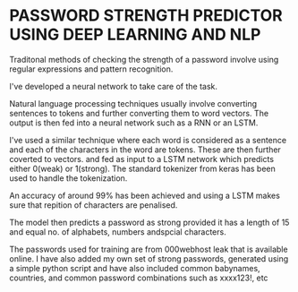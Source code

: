 # PASSWORD STRENGTH PREDICTOR USING DEEP LEARNING AND NLP
Traditonal methods of checking the strength of a password involve using regular expressions and pattern recognition.

I've developed a neural network to take care of the task.

Natural language processing techniques usually involve converting sentences to tokens and further converting them to word vectors. The output is then fed into a neural network such as a
RNN or an LSTM.

I've used a similar technique where each word is considered as a sentence and each of the characters in the word are tokens. These are then further coverted to vectors. 
and fed as input to a LSTM network which predicts either 0(weak) or 1(strong).
The standard tokenizer from keras has been used to handle the tokenization.

An accuracy of around 99% has been achieved and using a LSTM makes sure that repition of characters are penalised.

The model then predicts a password as strong provided it has a length of 15 and equal no. of alphabets, numbers andspcial characters. 

The passwords used for training are from 000webhost leak that is available online. I have also added my own set of strong passwords, generated using a simple python script and have also included common babynames, countries, and common password combinations such as xxxx123!, etc
